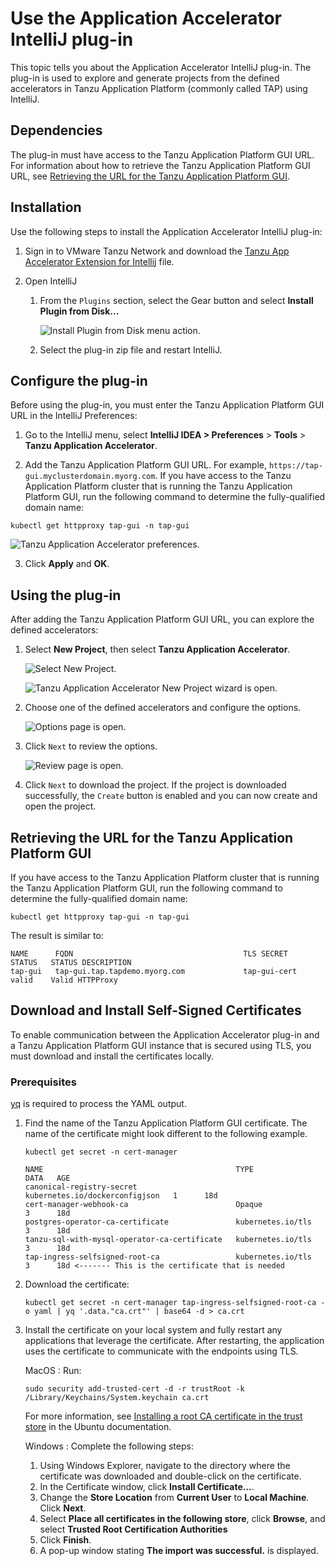 # Use the Application Accelerator IntelliJ plug-in

This topic tells you about the Application Accelerator IntelliJ plug-in. The plug-in is used to
explore and generate projects from the defined accelerators in Tanzu Application Platform
(commonly called TAP) using IntelliJ.

## <a id="dependencies"></a> Dependencies

The plug-in must have access to the Tanzu Application Platform GUI URL.
For information about how to retrieve the Tanzu Application Platform GUI URL, see
[Retrieving the URL for the Tanzu Application Platform GUI](#fqdn-tap-gui-url).

## <a id="intellij-install"></a> Installation

Use the following steps to install the Application Accelerator IntelliJ plug-in:

1. Sign in to VMware Tanzu Network and download the [Tanzu App Accelerator Extension for Intellij](https://network.tanzu.vmware.com/products/tanzu-application-platform) file.

2. Open IntelliJ

    1. From the `Plugins` section, select the Gear button and select **Install Plugin from Disk...**

        ![Install Plugin from Disk menu action.](../images/app-accelerator/intellij/app-accelerators-intellij-install-from-disk.png)

    2. Select the plug-in zip file and restart IntelliJ.

## <a id="intellij-conf-plugin"></a> Configure the plug-in

Before using the plug-in, you must enter the Tanzu Application Platform GUI URL in the IntelliJ Preferences:

1. Go to the IntelliJ menu, select **IntelliJ IDEA > Preferences** > **Tools** > **Tanzu Application Accelerator**.

2. Add the Tanzu Application Platform GUI URL. For example, `https://tap-gui.myclusterdomain.myorg.com`. If you have access to the Tanzu Application Platform cluster that is running the Tanzu Application Platform GUI, run the following command to determine the fully-qualified domain name:

  ```console
  kubectl get httpproxy tap-gui -n tap-gui
  ```

  ![Tanzu Application Accelerator preferences.](../images/app-accelerator/intellij/app-accelerators-intellij-preferences.png)

3. Click **Apply** and **OK**.

## <a id="intellij-using-the-plugin"></a> Using the plug-in

After adding the Tanzu Application Platform GUI URL, you can explore the defined accelerators:

1. Select **New Project**, then select **Tanzu Application Accelerator**.

    ![Select New Project.](../images/app-accelerator/intellij/app-accelerators-intellij-new-project.png)

    ![Tanzu Application Accelerator New Project wizard is open.](../images/app-accelerator/intellij/app-accelerators-intellij-accelerator-list.png)

2. Choose one of the defined accelerators and configure the options.

    ![Options page is open.](../images/app-accelerator/intellij/app-accelerators-intellij-options.png)

3. Click `Next` to review the options.

    ![Review page is open.](../images/app-accelerator/intellij/app-accelerators-intellij-review.png)

4. Click `Next` to download the project. If the project is downloaded successfully, the
`Create` button is enabled and you can now create and open the project.

## <a id="fqdn-tap-gui-url"></a> Retrieving the URL for the Tanzu Application Platform GUI

If you have access to the Tanzu Application Platform cluster that is running the Tanzu Application
Platform GUI, run the following command to determine the fully-qualified domain name:

```console
kubectl get httpproxy tap-gui -n tap-gui
```

The result is similar to:

```console
NAME      FQDN                                      TLS SECRET     STATUS   STATUS DESCRIPTION
tap-gui   tap-gui.tap.tapdemo.myorg.com             tap-gui-cert   valid    Valid HTTPProxy
```

## <a id="dl-ins-ss-certs"></a>Download and Install Self-Signed Certificates

To enable communication between the Application Accelerator plug-in and  a Tanzu Application Platform GUI instance that is secured using TLS, you must download and install the certificates locally.

### Prerequisites

[yq](https://github.com/mikefarah/yq) is required to process the YAML output.

1. Find the name of the Tanzu Application Platform GUI certificate. The name of the certificate might look different to the following example.

    ```console
    kubectl get secret -n cert-manager
    ```

    ```console
    NAME                                           TYPE                             DATA   AGE
    canonical-registry-secret                      kubernetes.io/dockerconfigjson   1      18d
    cert-manager-webhook-ca                        Opaque                           3      18d
    postgres-operator-ca-certificate               kubernetes.io/tls                3      18d
    tanzu-sql-with-mysql-operator-ca-certificate   kubernetes.io/tls                3      18d
    tap-ingress-selfsigned-root-ca                 kubernetes.io/tls                3      18d <------- This is the certificate that is needed
    ```

2. Download the certificate:

    ```console
    kubectl get secret -n cert-manager tap-ingress-selfsigned-root-ca -o yaml | yq '.data."ca.crt"' | base64 -d > ca.crt
    ```

3. Install the certificate on your local system and fully restart any applications that leverage
the certificate. After restarting, the application uses the certificate
to communicate with the endpoints using TLS.

    MacOS
    : Run:

      ```console
      sudo security add-trusted-cert -d -r trustRoot -k /Library/Keychains/System.keychain ca.crt
      ```

      For more information, see [Installing a root CA certificate in the trust store](https://ubuntu.com/server/docs/security-trust-store) in the Ubuntu documentation.

    Windows
    : Complete the following steps:

      1. Using Windows Explorer, navigate to the directory where the certificate was downloaded and double-click on the certificate.
      2. In the Certificate window, click **Install Certificate...**.
      3. Change the **Store Location** from **Current User** to **Local Machine**. Click **Next**.
      4. Select **Place all certificates in the following store**, click **Browse**, and select **Trusted Root Certification Authorities**
      5. Click **Finish**.
      6. A pop-up window stating **The import was successful.** is displayed.

